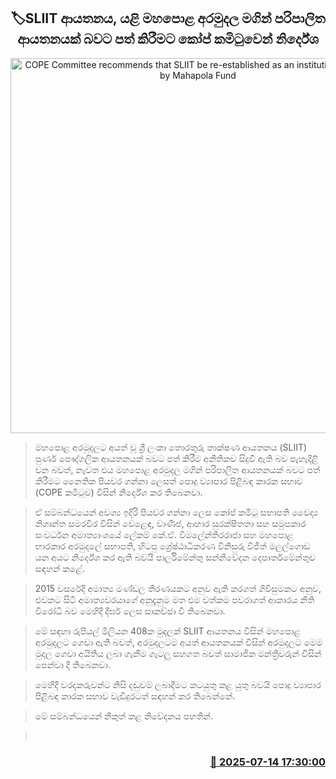 <p align='center'><b><h2 align='center' title='COPE Committee recommends that SLIIT be re-established as an institution controlled by Mahapola Fund'>🏷SLIIT ආයතනය, යළි මහපොළ අරමුදල මගින් පරිපාලිත ආයතනයක් බවට පත් කිරීමට කෝප් කමිටුවෙන් නිර්දේශ</h2></b></p>
<p align='center'><img src='https://helakuru.sgp1.cdn.digitaloceanspaces.com/esana/images/lib/sliit-gov.jpg' width='600' alt='COPE Committee recommends that SLIIT be re-established as an institution controlled by Mahapola Fund'></p>

> මහපොළ අරමුදලට අයත් වූ ශ්‍රී ලංකා තොරතුරු තාක්ෂණ ආයතනය (SLIIT) පුර්ණ පෞද්ගලික ආයතනයක් බවට පත් කිරීම අනීතිකව සිදුවී ඇති බව පැහැදිළි වන බවත්, නැවත එය මහපොළ අරමුදල මගින් පරිපාලිත ආයතනයක් බවට පත් කිරීමට නෛතික පියවර ගන්නා ලෙසත් පොදු ව්‍යාපාර පිළිබඳ කාරක සභාව (COPE කමිටුව) විසින් නිර්දේශ කර තිබෙනවා.

> ඒ සම්බන්ධයෙන් අවශ්‍ය ඉදිරි පියවර ගන්නා ලෙස කෝප් කමිටු සභාපති වෛද්‍ය නිශාන්ත සමරවීර විසින් වෙළෙඳ, වාණිජ, ආහාර සුරක්ෂිතතා සහ සමුපකාර සංවර්ධන අමාත්‍යාංශයේ ලේකම් කේ.ඒ. විමලේන්තිරරාජා සහ මහපොළ භාරකාර අරමුදලේ සභාපති, හිටපු ශ්‍රේෂ්ඨාධිකරණ විනිසුරු විජිත් මලල්ගොඩ යන අයට නි‍ර්දේශ කර ඇති බවයි පාර්ලිමේන්තු සන්නිවේදන දෙපාර්තමේන්තුව සඳහන් කළේ.

> 2015 වසරේදී අමාත්‍ය මණ්ඩල තීරණයකට අනුව ඇති කරගත් ගිවිසුමකට අනුව, එවකට සිටි අමාත්‍යවරයාගේ අනුදැනුම මත එම වත්කම පවරාගත් ආකාරය නීති විරෝධි බව මෙහිදී දීර්ඝ ලෙස සාකච්ඡා වී තිබෙනවා.

> මේ සඳහා රුපියල් මිලියන 408ක මුදලක් SLIIT ආයතනය විසින් මහපොළ අරමුදලට ගෙවා ඇති බවත්, අරමුදලටම අයත් ආයතනයක් විසින් අරමුදලට මෙම මුදල ගෙවා අයිතිය ලබා ගැනීම ගැටලු සහගත බවත් සාමාජික මන්ත්‍රීවරුන් විසින් පෙන්වා දී තිබෙනවා.

> මෙහිදී වරදකරුවන්ට නිසි දඬුවම් ලබාදීමට කටයුතු කළ යුතු බවයි පොදු ව්‍යාපාර පිළිබඳ කාරක සභාව වැඩිදුරටත් සඳහන් කර තිබෙන්නේ.

> මේ සම්බන්ධයෙන් නිකුත් කළ නිවේදනය පහතින්.

>  



<h3 align='right'><a href='https://www.helakuru.lk/esana/p/111846/'>📅 2025-07-14 17:30:00</a></h3>
